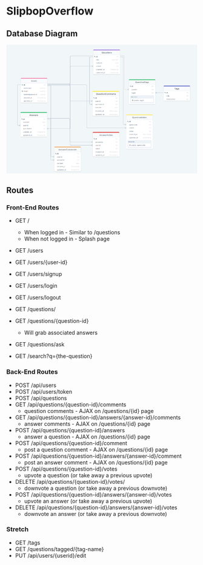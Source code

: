 # SlipbopOverflow

## Database Diagram

![ERD](./documentation/database-schema/erd.png)

## Routes
### Front-End Routes
- GET /
  - When logged in - Similar to /questions
  - When not logged in - Splash page
  
- GET /users
- GET /users/{user-id}
- GET /users/signup
- GET /users/login
- GET /users/logout

- GET /questions/
- GET /questions/{question-id}
  - Will grab associated answers
- GET /questions/ask
- GET /search?q={the-question}

### Back-End Routes
- POST /api/users
- POST /api/users/token
- POST /api/questions
- GET /api/questions/{question-id}/comments
  - question comments - AJAX on /questions/{id} page
- GET /api/questions/{question-id}/answers/{answer-id}/comments
  - answer comments - AJAX on /questions/{id} page
- POST /api/questions/{question-id}/answers
  - answer a question - AJAX on /questions/{id} page
- POST /api/questions/{question-id}/comment
  - post a question comment - AJAX on /questions/{id} page
- POST /api/questions/{question-id}/answers/{answer-id}/comment
  - post an answer comment - AJAX on /questions/{id} page
- POST /api/questions/{question-id}/votes
  - upvote a question (or take away a previous upvote)
- DELETE /api/questions/{question-id}/votes/
  - downvote a question (or take away a previous downvote)
- POST /api/questions/{question-id}/answers/{answer-id}/votes
  - upvote an answer (or take away a previous upvote)
- DELETE /api/questions/{question-id}/answers/{answer-id}/votes
  - downvote an answer (or take away a previous downvote)

### Stretch

- GET /tags
- GET /questions/tagged/{tag-name}
- PUT /api/users/{userid}/edit
